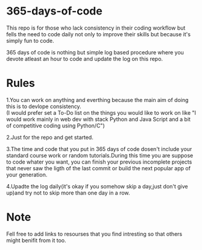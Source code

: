 # 365-days-of-code

This repo is for those who lack consistency in their coding workflow but fells the need to code daily not only to
improve their skills but because it's simply fun to code.

365 days of code is nothing but simple log based procedure where you devote atleast an hour to code and update the log on this repo. 

# Rules 
1.You can work on anything and everthing because the main aim of doing this is to devlope consistency.<br>(I would prefer set a To-Do list on the things you would like to work on like "I would work mainly in web dev with stack Python and Java Script and a bit of competitive coding using Python/C")

2.Just for the repo and get started.

3.The time and code that you put in 365 days of code dosen't include your standard course work or random tutorials.During this 
time you are suppose to code whater you want, you can finish your previous incomplete projects that never saw the ligth of the last commit or build the next popular app of your generation. 

4.Upadte the log daily(it's okay if you somehow skip a day,just don't give up)and try not to skip more than one day in a row. 

# Note

Fell free to add links to resourses that you find intresting so that others might benifit from it too.  
